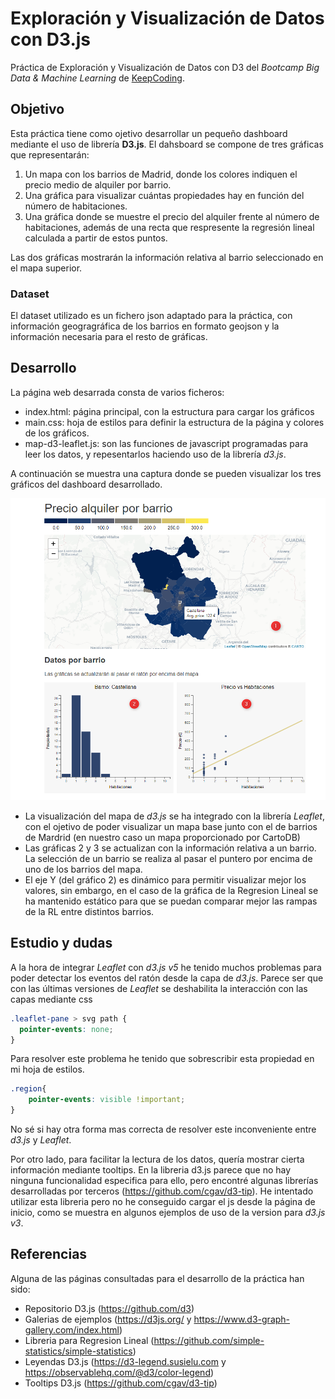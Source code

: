# Exploración y Visualización de Datos con D3.js
Práctica de Exploración y Visualización de Datos con D3 del _Bootcamp Big Data & Machine Learning_ de [KeepCoding](https://keepcoding.io/es/).

## Objetivo
Esta práctica tiene como ojetivo desarrollar un pequeño dashboard mediante el uso de librería **D3.js**. El dahsboard se compone de tres gráficas que representarán:
1. Un mapa con los barrios de Madrid, donde los colores indiquen el precio medio de alquiler por barrio.
1. Una gráfica para visualizar cuántas propiedades hay en función del número de habitaciones.
1. Una gráfica donde se muestre el precio del alquiler frente al número de habitaciones, además de una recta que respresente la regresión lineal calculada a partir de estos puntos.

Las dos gráficas mostrarán la información relativa al barrio seleccionado en el mapa superior.

### Dataset
El dataset utilizado es un fichero json adaptado para la práctica, con información geogragráfica de los barrios en formato geojson y la información necesaria para el resto de gráficas.

## Desarrollo
La página web desarrada consta de varios ficheros:
- index.html: página principal, con la estructura para cargar los gráficos
- main.css: hoja de estilos para definir la estructura de la página y colores de los gráficos.
- map-d3-leaflet.js: son las funciones de javascript programadas para leer los datos, y repesentarlos haciendo uso de la librería _d3.js_.  

A continuación se muestra una captura donde se pueden visualizar los tres gráficos del dashboard desarrollado.

![dashboard](img/web.png)

- La visualización del mapa de _d3.js_ se ha integrado con la librería _Leaflet_, con el ojetivo de poder visualizar un mapa base junto con el de barrios de Mardrid (en nuestro caso un mapa proporcionado por CartoDB)
- Las gráficas 2 y 3 se actualizan con la información relativa a un barrio. La selección de un barrio se realiza al pasar el puntero por encima de uno de los barrios del mapa.
- El eje Y (del gráfico 2) es dinámico para permitir visualizar mejor los valores, sin embargo, en el caso de la gráfica de la Regresion Lineal se ha mantenido estático para que se puedan comparar mejor las rampas de la RL entre distintos barrios.

## Estudio y dudas
A la hora de integrar _Leaflet_ con _d3.js v5_ he tenido muchos problemas para poder detectar los eventos del ratón desde la capa de _d3.js_. Parece ser que con las últimas versiones de _Leaflet_ se deshabilita la interacción con las capas mediante css
```css
.leaflet-pane > svg path {
  pointer-events: none;
}
```
Para resolver este problema he tenido que sobrescribir esta propiedad en mi hoja de estilos.
```css
.region{
    pointer-events: visible !important;
}
```
No sé si hay otra forma mas correcta de resolver este inconveniente entre _d3.js_ y _Leaflet_.

Por otro lado, para facilitar la lectura de los datos, quería mostrar cierta información mediante tooltips. En la libreria d3.js parece que no hay ninguna funcionalidad especifica para ello, pero encontré algunas librerías desarrolladas por terceros (https://github.com/cgav/d3-tip). He intentado utilizar esta libreria pero no he conseguido cargar el js desde la página de inicio, como se muestra en algunos ejemplos de uso de la version para _d3.js v3_.

## Referencias  
Alguna de las páginas consultadas para el desarrollo de la práctica han sido:
- Repositorio D3.js (https://github.com/d3)  
- Galerias de ejemplos (https://d3js.org/ y https://www.d3-graph-gallery.com/index.html)  
- Libreria para Regresion Lineal (https://github.com/simple-statistics/simple-statistics)  
- Leyendas D3.js (https://d3-legend.susielu.com y https://observablehq.com/@d3/color-legend)  
- Tooltips D3.js (https://github.com/cgav/d3-tip)

